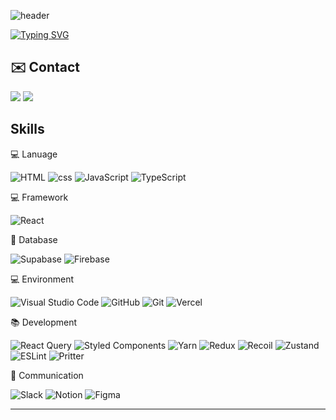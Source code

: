 ![header](https://capsule-render.vercel.app/api?type=waving&color=6994CDEE&text=&animation=twinkling&height=80)

[![Typing SVG](https://readme-typing-svg.demolab.com?font=Alkatra&weight=500&size=45&duration=4000&pause=3&color=6994CDEE&center=false&vCenter=false&multiline=true&repeat=true&width=1000&height=100&lines=Welcome+to+SeungBeom's+GitHub!👋)](https://git.io/typing-svg)

## ✉️ Contact

<p>
  <a href="https://drawme.tistory.com/" target="_blank"><img src="https://img.shields.io/badge/Devloper_Blog-000000?style=flat-square&logo=bloglovin&logoColor=white"/></a>
  <a href="khhds00@naver.com" target="_blank"><img src="https://img.shields.io/badge/khhds00@naver.com-EA4335?style=flat-square&logo=Gmail&logoColor=white"/></a>
</p>

## Skills

💻 Lanuage

![HTML](https://img.shields.io/badge/HTML-E34F26.svg?style=for-the-badge&logo=html5&logoColor=white) ![css](https://img.shields.io/badge/css-1572B6.svg?style=for-the-badge&logo=css3&logoColor=white) ![JavaScript](https://img.shields.io/badge/JavaScript-F7DF1E.svg?style=for-the-badge&logo=javascript&logoColor=white) ![TypeScript](https://img.shields.io/badge/typescript-%23007ACC.svg?style=for-the-badge&logo=typescript&logoColor=white)

💻 Framework

![React](https://img.shields.io/badge/react-%2320232a.svg?style=for-the-badge&logo=react&logoColor=%2361DAFB)

💾 Database

![Supabase](https://img.shields.io/badge/Supabase-3ECF8E?style=for-the-badge&logo=supabase&logoColor=white)
![Firebase](https://img.shields.io/badge/Firebase-FFCA28?style=for-the-badge&logo=Firebase&logoColor=white)

💻 Environment

![Visual Studio Code](https://img.shields.io/badge/Visual%20Studio%20Code-0078d7.svg?style=for-the-badge&logo=visual-studio-code&logoColor=white) ![GitHub](https://img.shields.io/badge/github-%23121011.svg?style=for-the-badge&logo=github&logoColor=white) ![Git](https://img.shields.io/badge/git-%23F05033.svg?style=for-the-badge&logo=git&logoColor=white) ![Vercel](https://img.shields.io/badge/vercel-%23121011.svg?style=for-the-badge&logo=vercel&logoColor=white)

📚 Development

![React Query](https://img.shields.io/badge/-React%20Query-FF4154?style=for-the-badge&logo=react%20query&logoColor=white) ![Styled Components](https://img.shields.io/badge/styled--components-DB7093?style=for-the-badge&logo=styled-components&logoColor=white) ![Yarn](https://img.shields.io/badge/yarn-%232C8EBB.svg?style=for-the-badge&logo=yarn&logoColor=white) ![Redux](https://img.shields.io/badge/redux-764ABC.svg?style=for-the-badge&logo=redux&logoColor=white) ![Recoil](https://img.shields.io/badge/recoil-3578E5.svg?style=for-the-badge&logo=recoil&logoColor=white) ![Zustand](https://img.shields.io/badge/zustand-562B08.svg?style=for-the-badge&logo=react&logoColor=%2361DAFB) ![ESLint](https://img.shields.io/badge/-ESLint-4B32C3?style=for-the-badge&logo=ESLint&logoColor=white) ![Pritter](https://img.shields.io/badge/-prettier-F7B93E?style=for-the-badge&logo=prettier&logoColor=white)

💬 Communication

![Slack](https://img.shields.io/badge/Slack-4A154B?style=for-the-badge&logo=Slack&logoColor=white) ![Notion](https://img.shields.io/badge/Notion-000000?style=for-the-badge&logo=Notion&logoColor=white) ![Figma](https://img.shields.io/badge/Figma-F24E1E?style=for-the-badge&logo=Figma&logoColor=white)

---

